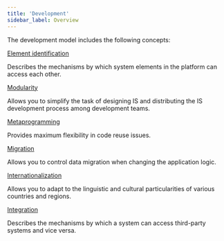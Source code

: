 ```yaml
---
title: 'Development'
sidebar_label: Overview
---
```


The development model includes the following concepts:

[Element identification](Element_identification.md)

Describes the mechanisms by which system elements in the platform can access each other.

[Modularity](Modularity.md)

Allows you to simplify the task of designing IS and distributing the IS development process among development teams.

[Metaprogramming](Metaprogramming.md)

Provides maximum flexibility in code reuse issues.

[Migration](Migration.md)

Allows you to control data migration when changing the application logic.

[Internationalization](Internationalization.md)

Allows you to adapt to the linguistic and cultural particularities of various countries and regions.

[Integration](Integration.md)

Describes the mechanisms by which a system can access third-party systems and vice versa.
